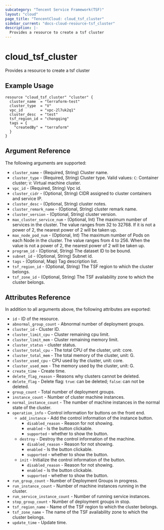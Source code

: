 ```yaml
---
subcategory: "Tencent Service Framework(TSF)"
layout: "cloud"
page_title: "TencentCloud: cloud_tsf_cluster"
sidebar_current: "docs-cloud-resource-tsf_cluster"
description: |-
  Provides a resource to create a tsf cluster
---
```


# cloud_tsf_cluster

Provides a resource to create a tsf cluster

## Example Usage

```hcl
resource "cloud_tsf_cluster" "cluster" {
  cluster_name  = "terraform-test"
  cluster_type  = "V"
  vpc_id        = "vpc-2l7uk2q1"
  cluster_desc  = "test"
  tsf_region_id = "chongqing"
  tags = {
    "createdBy" = "terraform"
  }
}
```

## Argument Reference

The following arguments are supported:

* `cluster_name` - (Required, String) Cluster name.
* `cluster_type` - (Required, String) Cluster type. Valid values: `C`: Container cluster; `V`: Virtual machine cluster.
* `vpc_id` - (Required, String) Vpc id.
* `cluster_cidr` - (Optional, String) CIDR assigned to cluster containers and service IP.
* `cluster_desc` - (Optional, String) cluster notes.
* `cluster_remark_name` - (Optional, String) cluster remark name.
* `cluster_version` - (Optional, String) cluster version.
* `max_cluster_service_num` - (Optional, Int) The maximum number of services in the cluster. The value ranges from 32 to 32768. If it is not a power of 2, the nearest power of 2 will be taken up.
* `max_node_pod_num` - (Optional, Int) The maximum number of Pods on each Node in the cluster. The value ranges from 4 to 256. When the value is not a power of 2, the nearest power of 2 will be taken up.
* `program_id` - (Optional, String) The dataset ID to be bound.
* `subnet_id` - (Optional, String) Subnet id.
* `tags` - (Optional, Map) Tag description list.
* `tsf_region_id` - (Optional, String) The TSF region to which the cluster belongs.
* `tsf_zone_id` - (Optional, String) The TSF availability zone to which the cluster belongs.

## Attributes Reference

In addition to all arguments above, the following attributes are exported:

* `id` - ID of the resource.
* `abnormal_group_count` - Abnormal number of deployment groups.
* `cluster_id` - Cluster ID.
* `cluster_limit_cpu` - Cluster remaining cpu limit.
* `cluster_limit_mem` - Cluster remaining memory limit.
* `cluster_status` - cluster status.
* `cluster_total_cpu` - The total CPU of the cluster, unit: core.
* `cluster_total_mem` - The total memory of the cluster, unit: G.
* `cluster_used_cpu` - CPU used by the cluster, unit: core.
* `cluster_used_mem` - The memory used by the cluster, unit: G.
* `create_time` - Create time.
* `delete_flag_reason` - Reasons why clusters cannot be deleted.
* `delete_flag` - Delete flag: `true`: can be deleted; `false`: can not be deleted.
* `group_count` - Total number of deployment groups.
* `instance_count` - Number of cluster machine instances.
* `normal_instance_count` - The number of machine instances in the normal state of the cluster.
* `operation_info` - Control information for buttons on the front end.
  * `add_instance` - Add the control information of the instance button.
    * `disabled_reason` - Reason for not showing.
    * `enabled` - Is the button clickable.
    * `supported` - whether to show the button.
  * `destroy` - Destroy the control information of the machine.
    * `disabled_reason` - Reason for not showing.
    * `enabled` - Is the button clickable.
    * `supported` - whether to show the button.
  * `init` - Initialize the control information of the button.
    * `disabled_reason` - Reason for not showing.
    * `enabled` - Is the button clickable.
    * `supported` - whether to show the button.
* `run_group_count` - Number of Deployment Groups in progress.
* `run_instance_count` - Number of machine instances running in the cluster.
* `run_service_instance_count` - Number of running service instances.
* `stop_group_count` - Number of deployment groups in stop.
* `tsf_region_name` - Name of the TSF region to which the cluster belongs.
* `tsf_zone_name` - The name of the TSF availability zone to which the cluster belongs.
* `update_time` - Update time.


